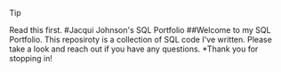 >[!TIP]
>Read this first.
#Jacqui Johnson's SQL Portfolio
##Welcome to my SQL Portfolio. This reposiroty is a collection of SQL code I've written. Please take a look and reach out if you have any questions.
*Thank you for stopping in!
